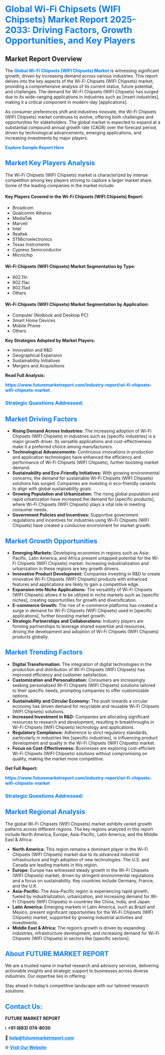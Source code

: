 <h1 style="color: #007BFF;">Global Wi-Fi Chipsets (WIFI Chipsets) Market Report 2025-2033: Driving Factors, Growth Opportunities, and Key Players</h1>

<section id="overview">
<h2>Market Report Overview</h2>
<p>The <a href="https://www.futuremarketreport.com/industry-report/wi-fi-chipsets-wifi-chipsets-market" style="color: #007BFF; text-decoration: none;"><strong>Global Wi-Fi Chipsets (WIFI Chipsets) Market</strong></a> is witnessing significant growth, driven by increasing demand across various industries. This report delves into the key aspects of the Wi-Fi Chipsets (WIFI Chipsets) market, providing a comprehensive analysis of its current status, future potential, and challenges. The demand for Wi-Fi Chipsets (WIFI Chipsets) has surged due to its wide-ranging applications in industries such as [insert industries], making it a critical component in modern-day [applications].</p>
<p>As consumer preferences shift and industries innovate, the Wi-Fi Chipsets (WIFI Chipsets) market continues to evolve, offering both challenges and opportunities for stakeholders. The global market is expected to expand at a substantial compound annual growth rate (CAGR) over the forecast period, driven by technological advancements, emerging applications, and increasing investments by major players.</p>
</section>

<section id="overview">
<p><a href="https://www.futuremarketreport.com/request-sample/reportId=97972" style="color: #007BFF; text-decoration: none;"><strong>Explore Sample Report Here</strong></a></p>
</section>

<section id="key-players">
<h2 style="color: #007BFF;">Market Key Players Analysis</h2>
<p>The Wi-Fi Chipsets (WIFI Chipsets) market is characterized by intense competition among key players striving to capture a larger market share. Some of the leading companies in the market include:</p>
<h4>Key Players Covered in the Wi-Fi Chipsets (WIFI Chipsets) Report:</h4>
<ul><li>Broadcom</li><li>Qualcomm Atheros</li><li>MediaTek</li><li>Marvell</li><li>Intel</li><li>Realtek</li><li>STMicroelectronics</li><li>Texas Instruments</li><li>Cypress Semiconductor</li><li>Microchip</li></ul>
<h4>Wi-Fi Chipsets (WIFI Chipsets) Market Segmentation by Type:</h4>
<ul><li>802.11n</li><li>802.11ac</li><li>802.11ad</li><li>Others</li></ul>

<h4>Wi-Fi Chipsets (WIFI Chipsets) Market Segmentation by Application:</h4>
<ul><li>Computer (Notbook and Desktop PC)</li><li>Smart Home Devices</li><li>Mobile Phone</li><li>Others</li></ul>
<p><strong>Key Strategies Adopted by Market Players:</strong></p>
<ul>
<li>Innovation and R&D</li>
<li>Geographical Expansion</li>
<li>Sustainability Initiatives</li>
<li>Mergers and Acquisitions</li>
</ul>
</section>

<section>
<p><strong>Read Full Analysis: </strong></p><a href="https://www.futuremarketreport.com/industry-report/wi-fi-chipsets-wifi-chipsets-market" style="color: #007BFF; text-decoration: none;"><strong>https://www.futuremarketreport.com/industry-report/wi-fi-chipsets-wifi-chipsets-market</strong></a>
<h3 style="color: #007BFF;">Strategic Questions Addressed:</h3>
</section>

<section id="driving-factors">
<h2 style="color: #007BFF;">Market Driving Factors</h2>
<ul>
<li><strong>Rising Demand Across Industries:</strong> The increasing adoption of Wi-Fi Chipsets (WIFI Chipsets) in industries such as [specific industries] is a major growth driver. Its versatile applications and cost-effectiveness make it a preferred choice among manufacturers.</li>
<li><strong>Technological Advancements:</strong> Continuous innovations in production and application technologies have enhanced the efficiency and performance of Wi-Fi Chipsets (WIFI Chipsets), further boosting market demand.</li>
<li><strong>Sustainability and Eco-Friendly Initiatives:</strong> With growing environmental concerns, the demand for sustainable Wi-Fi Chipsets (WIFI Chipsets) solutions has surged. Companies are investing in eco-friendly variants to align with global sustainability goals.</li>
<li><strong>Growing Population and Urbanization:</strong> The rising global population and rapid urbanization have increased the demand for [specific products], where Wi-Fi Chipsets (WIFI Chipsets) plays a vital role in meeting consumer needs.</li>
<li><strong>Government Policies and Incentives:</strong> Supportive government regulations and incentives for industries using Wi-Fi Chipsets (WIFI Chipsets) have created a conducive environment for market growth.</li>
</ul>
</section>

<section id="growth-opportunities">
<h2 style="color: #007BFF;">Market Growth Opportunities</h2>
<ul>
<li><strong>Emerging Markets:</strong> Developing economies in regions such as Asia-Pacific, Latin America, and Africa present untapped potential for the Wi-Fi Chipsets (WIFI Chipsets) market. Increasing industrialization and urbanization in these regions are key growth drivers.</li>
<li><strong>Innovative Product Development:</strong> Companies investing in R&D to create innovative Wi-Fi Chipsets (WIFI Chipsets) products with enhanced features and applications are likely to gain a competitive edge.</li>
<li><strong>Expansion into Niche Applications:</strong> The versatility of Wi-Fi Chipsets (WIFI Chipsets) allows it to be utilized in niche markets such as [specific niches], creating opportunities for growth and diversification.</li>
<li><strong>E-commerce Growth:</strong> The rise of e-commerce platforms has created a surge in demand for Wi-Fi Chipsets (WIFI Chipsets) used in [specific applications], further boosting market growth.</li>
<li><strong>Strategic Partnerships and Collaborations:</strong> Industry players are forming partnerships to leverage shared expertise and resources, driving the development and adoption of Wi-Fi Chipsets (WIFI Chipsets) products globally.</li>
</ul>
</section>

<section id="trending-factors">
<h2 style="color: #007BFF;">Market Trending Factors</h2>
<ul>
<li><strong>Digital Transformation:</strong> The integration of digital technologies in the production and distribution of Wi-Fi Chipsets (WIFI Chipsets) has improved efficiency and customer satisfaction.</li>
<li><strong>Customization and Personalization:</strong> Consumers are increasingly seeking personalized Wi-Fi Chipsets (WIFI Chipsets) solutions tailored to their specific needs, prompting companies to offer customizable options.</li>
<li><strong>Sustainability and Circular Economy:</strong> The push towards a circular economy has driven demand for recyclable and reusable Wi-Fi Chipsets (WIFI Chipsets) solutions.</li>
<li><strong>Increased Investment in R&D:</strong> Companies are allocating significant resources to research and development, resulting in breakthroughs in Wi-Fi Chipsets (WIFI Chipsets) technology and applications.</li>
<li><strong>Regulatory Compliance:</strong> Adherence to strict regulatory standards, particularly in industries like [specific industries], is influencing product development and quality in the Wi-Fi Chipsets (WIFI Chipsets) market.</li>
<li><strong>Focus on Cost-Effectiveness:</strong> Businesses are exploring cost-efficient Wi-Fi Chipsets (WIFI Chipsets) solutions without compromising on quality, making the market more competitive.</li>
</ul>
</section>

<section>
<p><strong>Get Full Report: </strong></p><a href="https://www.futuremarketreport.com/industry-report/wi-fi-chipsets-wifi-chipsets-market" style="color: #007BFF; text-decoration: none;"><strong>https://www.futuremarketreport.com/industry-report/wi-fi-chipsets-wifi-chipsets-market</strong></a>
<h3 style="color: #007BFF;">Strategic Questions Addressed:</h3>
</section>


<section id="regional-analysis">
<h2 style="color: #007BFF;">Market Regional Analysis</h2>
<p>The global Wi-Fi Chipsets (WIFI Chipsets) market exhibits varied growth patterns across different regions. The key regions analyzed in this report include North America, Europe, Asia-Pacific, Latin America, and the Middle East & Africa:</p>
<ul>
<li><strong>North America:</strong> This region remains a dominant player in the Wi-Fi Chipsets (WIFI Chipsets) market due to its advanced industrial infrastructure and high adoption of new technologies. The U.S. and Canada are leading markets in this region.</li>
<li><strong>Europe:</strong> Europe has witnessed steady growth in the Wi-Fi Chipsets (WIFI Chipsets) market, driven by stringent environmental regulations and a focus on sustainability. Key countries include Germany, France, and the U.K.</li>
<li><strong>Asia-Pacific:</strong> The Asia-Pacific region is experiencing rapid growth, fueled by industrialization, urbanization, and increasing demand for Wi-Fi Chipsets (WIFI Chipsets) in countries like China, India, and Japan.</li>
<li><strong>Latin America:</strong> Emerging markets in Latin America, such as Brazil and Mexico, present significant opportunities for the Wi-Fi Chipsets (WIFI Chipsets) market, supported by growing industrial activities and investments.</li>
<li><strong>Middle East & Africa:</strong> The region’s growth is driven by expanding industries, infrastructure development, and increasing demand for Wi-Fi Chipsets (WIFI Chipsets) in sectors like [specific sectors].</li>
</ul>
</section>

<footer>
<h2 style="color: #007BFF;">About FUTURE MARKET REPORT</h2>
<p>We are a trusted name in market research and advisory services, delivering actionable insights and strategic support to businesses across diverse industries. Our expertise lies in offering:</p>

<p>Stay ahead in today’s competitive landscape with our tailored research solutions.</p>

<h2 style="color: #007BFF;">Contact Us:</h2>
<p><strong>FUTURE MARKET REPORT</strong></p>
<p>📞 <strong>+91 (883) 074-8030</strong></p>
<p>📧 <strong><a href="mailto:help@futuremarketreport.com" style="color: #007BFF;">help@futuremarketreport.com</a></strong></p>
<p>🌐 <strong><a href="https://www.futuremarketreport.com/" style="color: #007BFF;">Visit Our Website</a></strong></p>
</footer>